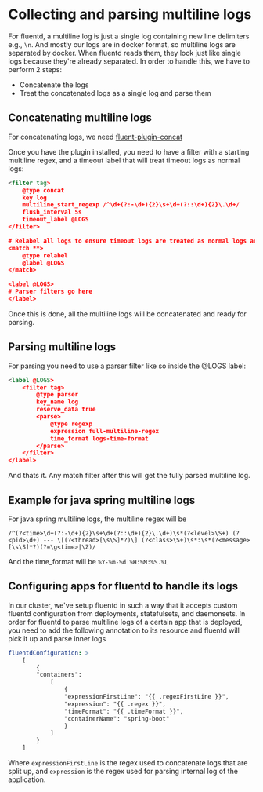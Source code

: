 # Collecting and parsing multiline logs

For fluentd, a multiline log is just a single log containing new line delimiters e.g., `\n`. And mostly our logs are in docker format, so multiline logs are separated by docker. When fluentd reads them, they look just like single logs because they're already separated. In order to handle this, we have to perform 2 steps:

* Concatenate the logs
* Treat the concatenated logs as a single log and parse them

## Concatenating multiline logs

For concatenating logs, we need [fluent-plugin-concat](https://github.com/fluent-plugins-nursery/fluent-plugin-concat)

Once you have the plugin installed, you need to have a filter with a starting multiline regex, and a timeout label that will treat timeout logs as normal logs:

```xml
<filter tag>
    @type concat
    key log
    multiline_start_regexp /^\d+(?:-\d+){2}\s+\d+(?::\d+){2}\.\d+/
    flush_interval 5s
    timeout_label @LOGS
</filter>

# Relabel all logs to ensure timeout logs are treated as normal logs and not ignored
<match **>
    @type relabel
    @label @LOGS
</match>

<label @LOGS>
# Parser filters go here
</label>
```

Once this is done, all the multiline logs will be concatenated and ready for parsing.

## Parsing multiline logs

For parsing you need to use a parser filter like so inside the @LOGS label:

```xml
<label @LOGS>
    <filter tag>
        @type parser
        key_name log
        reserve_data true
        <parse>
            @type regexp
            expression full-multiline-regex
            time_format logs-time-format
        </parse>
    </filter>
</label>
```

And thats it. Any match filter after this will get the fully parsed multiline log.

## Example for java spring multiline logs

For java spring multiline logs, the multiline regex will be

```regex
/^(?<time>\d+(?:-\d+){2}\s+\d+(?::\d+){2}\.\d+)\s*(?<level>\S+) (?<pid>\d+) --- \[(?<thread>[\s\S]*?)\] (?<class>\S+)\s*:\s*(?<message>[\s\S]*?)(?=\g<time>|\Z)/
```

And the time_format will be `%Y-%m-%d %H:%M:%S.%L`

## Configuring apps for fluentd to handle its logs

In our cluster, we've setup fluentd in such a way that it accepts custom fluentd configuration from deployments, statefulsets, and daemonsets. In order for fluentd to parse multiline logs of a certain app that is deployed, you need to add the following annotation to its resource and fluentd will pick it up and parse inner logs

```yaml
fluentdConfiguration: >
    [
        {
        "containers":
            [
                {
                "expressionFirstLine": "{{ .regexFirstLine }}",
                "expression": "{{ .regex }}",
                "timeFormat": "{{ .timeFormat }}",
                "containerName": "spring-boot"
                }
            ]
        }
    ]
```

Where `expressionFirstLine` is the regex used to concatenate logs that are split up, and `expression` is the regex used for parsing internal log of the application.
